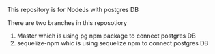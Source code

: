 This repository is for NodeJs with postgres DB

There are two branches in this reposotiory

1. Master which is using pg npm package to connect postgres DB
2. sequelize-npm whic is using sequelize npm to connect postgres DB
